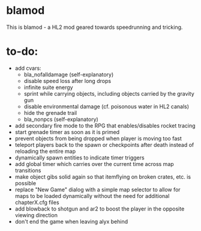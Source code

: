 blamod
=
This is blamod - a HL2 mod geared towards speedrunning and tricking.

to-do:
=
- add cvars:
    * bla\_nofalldamage (self-explanatory)
    * disable speed loss after long drops
    * infinite suite energy
    * sprint while carrying objects, including objects carried by the gravity gun
    * disable environmental damage (cf. poisonous water in HL2 canals)
    * hide the grenade trail
    * bla\_nonpcs (self-explanatory)
- add secondary fire mode to the RPG that enables/disables rocket tracing
- start grenade timer as soon as it is primed
- prevent objects from being dropped when player is moving too fast
- teleport players back to the spawn or checkpoints after death instead of reloading the entire map
- dynamically spawn entities to indicate timer triggers
- add global timer which carries over the current time across map transitions
- make object gibs solid again so that itemflying on broken crates, etc. is possible
- replace "New Game" dialog with a simple map selector to allow for maps to be loaded dynamically without the need for additional chapterX.cfg files
- add blowback to shotgun and ar2 to boost the player in the opposite viewing direction
- don't end the game when leaving alyx behind

